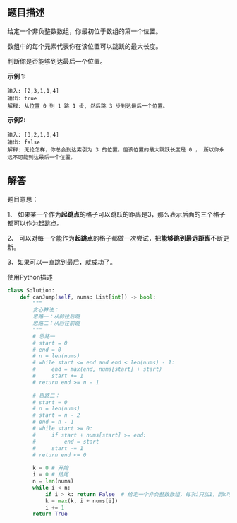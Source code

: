 ## 题目描述

给定一个非负整数数组，你最初位于数组的第一个位置。

数组中的每个元素代表你在该位置可以跳跃的最大长度。

判断你是否能够到达最后一个位置。

**示例 1:**
```
输入: [2,3,1,1,4]
输出: true
解释: 从位置 0 到 1 跳 1 步, 然后跳 3 步到达最后一个位置。
```
**示例2:**
```
输入: [3,2,1,0,4]
输出: false
解释: 无论怎样，你总会到达索引为 3 的位置。但该位置的最大跳跃长度是 0 ， 所以你永远不可能到达最后一个位置。
```

## 解答
题目意思：

1、 如果某一个作为**起跳点**的格子可以跳跃的距离是3，那么表示后面的三个格子都可以作为起跳点。

2、 可以对每一个能作为**起跳点**的格子都做一次尝试，把**能够跳到最远距离**不断更新。

3、如果可以一直跳到最后，就成功了。

使用Python描述

```py
class Solution:
    def canJump(self, nums: List[int]) -> bool:
        """
        贪心算法：
        思路一：从前往后跳
        思路二：从后往前跳
        """
        # 思路一
        # start = 0
        # end = 0
        # n = len(nums)
        # while start <= end and end < len(nums) - 1:
        #     end = max(end, nums[start] + start)
        #     start += 1
        # return end >= n - 1
        
        # 思路二：
        # start = 0
        # n = len(nums)
        # start = n - 2
        # end = n - 1
        # while start >= 0:
        #     if start + nums[start] >= end:
        #         end = start
        #     start -= 1
        # return end <= 0
        
        k = 0 # 开始
        i = 0 # 结尾
        n = len(nums)
        while i < n:
            if i > k: return False  # 给定一个非负整数数组，每次i只加1，而k可以取到大于等于0的数，如果i>k,说明k已经不能再向前了，就是到达不了。
            k = max(k, i + nums[i])
            i += 1
        return True
```


